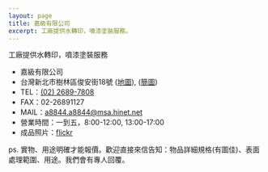```yaml
---
layout: page
title: 嘉級有限公司
excerpt: 工廠提供水轉印，噴漆塗裝服務。
---
```


工廠提供水轉印，噴漆塗裝服務

<div id="contact">
  <ul>
    <li>嘉級有限公司</li>
    <li>台灣新北市樹林區俊安街18號 (<a href="https://www.google.com.tw/maps/place/25%C2%B000'51.0%22N+121%C2%B025'10.1%22E/@25.014181,121.419461,18z/data=!4m2!3m1!1s0x0:0x0" target="_blank">地圖</a>), (<a href="location.png" target="_blank" class="hoverZoomLink">簡圖</a>)</li>
    <li>TEL：<a href="tel:02-2689-7808">(02) 2689-7808</a></li>
    <li>FAX：02-26891127</li>
    <li>MAIL：<a href="mailto:a8844.a8844@msa.hinet.net">a8844.a8844@msa.hinet.net</a></li>
    <li>營業時間：一到五，8:00-12:00, 13:00-17:00</li>
    <li class="border-block">成品照片：<a href="https://www.flickr.com/photos/14445365@N08/" target="_blank">flickr</a></li>
  </ul>
</div>

<p>ps. 實物、用途明確才能報價。歡迎直接來信告知：物品詳細規格(有圖佳)、表面處理範圍、用途。我們會有專人回覆。</p>
